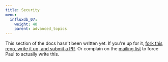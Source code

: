 ```yaml
---
title: Security
menu:
  influxdb_07:
    weight: 40
    parent: advanced_topics
---
```


This section of the docs hasn't been written yet.
If you're up for it, [fork this repo, write it up, and submit a PR](https://github.com/influxdb/influxdb.org).
Or complain on the [mailing list](https://groups.google.com/forum/#!forum/influxdb) to force Paul to actually write this.
